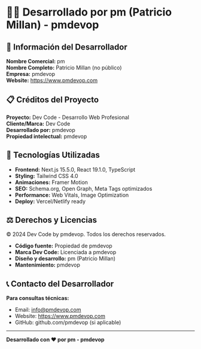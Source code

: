 # 👨‍💻 Desarrollado por pm (Patricio Millan) - pmdevop

## 🎯 Información del Desarrollador

**Nombre Comercial:** pm  
**Nombre Completo:** Patricio Millan (no público)  
**Empresa:** pmdevop  
**Website:** https://www.pmdevop.com  

## 📋 Créditos del Proyecto

**Proyecto:** Dev Code - Desarrollo Web Profesional  
**Cliente/Marca:** Dev Code  
**Desarrollado por:** pmdevop  
**Propiedad intelectual:** pmdevop  

## 🔧 Tecnologías Utilizadas

- **Frontend:** Next.js 15.5.0, React 19.1.0, TypeScript
- **Styling:** Tailwind CSS 4.0
- **Animaciones:** Framer Motion
- **SEO:** Schema.org, Open Graph, Meta Tags optimizados
- **Performance:** Web Vitals, Image Optimization
- **Deploy:** Vercel/Netlify ready

## ⚖️ Derechos y Licencias

© 2024 Dev Code by pmdevop. Todos los derechos reservados.

- **Código fuente:** Propiedad de pmdevop
- **Marca Dev Code:** Licenciada a pmdevop
- **Diseño y desarrollo:** pm (Patricio Millan)
- **Mantenimiento:** pmdevop

## 📞 Contacto del Desarrollador

**Para consultas técnicas:**  
- Email: info@pmdevop.com
- Website: https://www.pmdevop.com
- GitHub: github.com/pmdevop (si aplicable)

---

**Desarrollado con ❤️ por pm - pmdevop**

